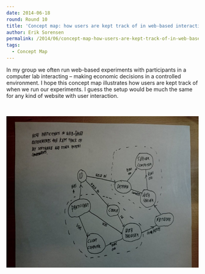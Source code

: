 ```yaml
---
date: 2014-06-18
round: Round 10
title: 'Concept map: how users are kept track of in web-based interactive experiment'
author: Erik Sorensen
permalink: /2014/06/concept-map-how-users-are-kept-track-of-in-web-based-interactive-experiment/
tags:
  - Concept Map
---
```

In my group we often run web-based experiments with participants in a computer lab interacting &#8211; making economic decisions in a controlled environment. I hope this concept map illustrates how users are kept track of when we run our experiments. I guess the setup would be much the same for any kind of website with user interaction.

&nbsp;

[<img class="aligncenter size-large wp-image-7785" alt="Concept map for identification of users in experiment" src="/uploads/2014/06/EO_Sorensen_identification_of_users-1024x574.jpg" width="707" height="396" />][1]

 [1]: /uploads/2014/06/EO_Sorensen_identification_of_users.jpg
